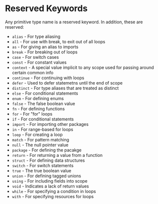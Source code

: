 # Reserved Keywords

Any primitive type name is a reserved keyword. In addition, these are reserved:

* `alias` - For type aliasing
* `all` - For use with break, to exit out of all loops
* `as` - For giving an alias to imports
* `break` - For breaking out of loops
* `case` - For switch cases
* `const` - For constant values
* `context` - A special value implicit to any scope used for passing around certain common info
* `continue` - For continuing with loops
* `defer` - Used to defer statemetns until the end of scope
* `distinct` - For type aliases that are treated as distinct
* `else` - For conditional statements
* `enum` - For defining enums
* `false` - The false boolean value
* `fn` - For defining functions
* `for` - For "for" loops
* `if` - For conditional statements
* `import` - For importing other packages
* `in` - For range-based for loops
* `loop` - For creating a loop
* `match` - For pattern matching
* `null` - The null pointer value
* `package` - For defining the pacakge
* `return` - For returning a value from a function
* `struct` - For defining data structures
* `switch` - For switch statements
* `true` - The true boolean value
* `union` - For defining tagged unions
* `using` - For including fields into scope
* `void` - Indicates a lack of return values
* `while` - For specifying a condition in loops
* `with` - For specifying resources for loops
